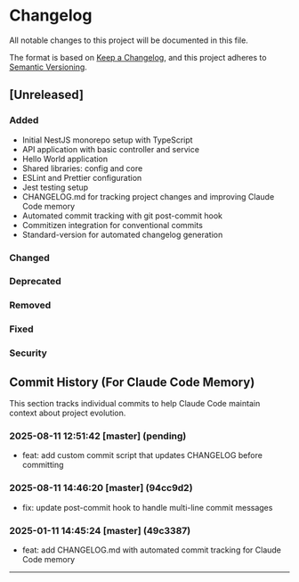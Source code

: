 # Changelog

All notable changes to this project will be documented in this file.

The format is based on [Keep a Changelog](https://keepachangelog.com/en/1.1.0/),
and this project adheres to [Semantic Versioning](https://semver.org/spec/v2.0.0.html).

## [Unreleased]

### Added
- Initial NestJS monorepo setup with TypeScript
- API application with basic controller and service
- Hello World application
- Shared libraries: config and core
- ESLint and Prettier configuration
- Jest testing setup
- CHANGELOG.md for tracking project changes and improving Claude Code memory
- Automated commit tracking with git post-commit hook
- Commitizen integration for conventional commits
- Standard-version for automated changelog generation

### Changed

### Deprecated

### Removed

### Fixed

### Security

## Commit History (For Claude Code Memory)

This section tracks individual commits to help Claude Code maintain context about project evolution.
### 2025-08-11 12:51:42 [master] (pending)
- feat: add custom commit script that updates CHANGELOG before committing

### 2025-08-11 14:46:20 [master] (94cc9d2)
- fix: update post-commit hook to handle multi-line commit messages


### 2025-01-11 14:45:24 [master] (49c3387)
- feat: add CHANGELOG.md with automated commit tracking for Claude Code memory

---
